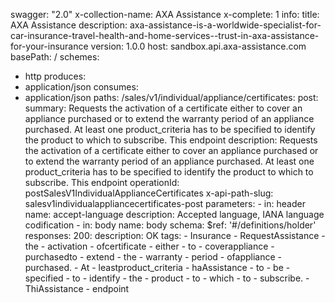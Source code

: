 swagger: "2.0"
x-collection-name: AXA Assistance
x-complete: 1
info:
  title: AXA Assistance
  description: axa-assistance-is-a-worldwide-specialist-for-car-insurance-travel-health-and-home-services--trust-in-axa-assistance-for-your-insurance
  version: 1.0.0
host: sandbox.api.axa-assistance.com
basePath: /
schemes:
- http
produces:
- application/json
consumes:
- application/json
paths:
  /sales/v1/individual/appliance/certificates:
    post:
      summary: Requests the activation of a certificate either to cover an appliance
        purchased or to extend the warranty period of an appliance purchased. At least
        one product_criteria has to be specified to identify the product to which
        to subscribe. This endpoint
      description: Requests the activation of a certificate either to cover an appliance
        purchased or to extend the warranty period of an appliance purchased. At least
        one product_criteria has to be specified to identify the product to which
        to subscribe. This endpoint
      operationId: postSalesV1IndividualApplianceCertificates
      x-api-path-slug: salesv1individualappliancecertificates-post
      parameters:
      - in: header
        name: accept-language
        description: Accepted language, IANA language codification
      - in: body
        name: body
        schema:
          $ref: '#/definitions/holder'
      responses:
        200:
          description: OK
      tags:
      - Insurance
      - RequestAssistance
      - the
      - activation
      - ofcertificate
      - either
      - to
      - coverappliance
      - purchasedto
      - extend
      - the
      - warranty
      - period
      - ofappliance
      - purchased.
      - At
      - leastproduct_criteria
      - haAssistance
      - to
      - be
      - specified
      - to
      - identify
      - the
      - product
      - to
      - which
      - to
      - subscribe.
      - ThiAssistance
      - endpoint